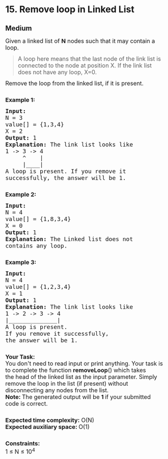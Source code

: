 # 15. Remove loop in Linked List
## Medium 
<div class="problem-statement" style="user-select: auto;">
                <p style="user-select: auto;"></p><p style="user-select: auto;"><span style="font-size: 18px; user-select: auto;">Given a linked list of <strong style="user-select: auto;">N</strong> nodes such that it may contain a loop. </span></p>

<blockquote style="user-select: auto;">
<p style="user-select: auto;"><span style="font-size: 18px; user-select: auto;">A loop here means that the last node of the link list is connected to the node at position X. If the link list does not have any loop, X=0.</span></p>
</blockquote>

<p style="user-select: auto;"><span style="font-size: 18px; user-select: auto;">Remove the loop from the linked list, if it is present. </span>&nbsp;</p>

<p style="user-select: auto;"><br style="user-select: auto;">
<strong style="user-select: auto;"><span style="font-size: 18px; user-select: auto;">Example 1:</span></strong></p>

<pre style="user-select: auto;"><strong style="user-select: auto;"><span style="font-size: 18px; user-select: auto;">Input:
</span></strong><span style="font-size: 18px; user-select: auto;">N = 3
value[] = {1,3,4}
X = 2
<strong style="user-select: auto;">Output: </strong>1<strong style="user-select: auto;">
Explanation: </strong>The link list looks like<strong style="user-select: auto;">
</strong>1 -&gt; 3 -&gt; 4
     ^    |
     |____|    
A loop is present. If you remove it 
successfully, the answer will be 1. </span>
</pre>

<p style="user-select: auto;"><br style="user-select: auto;">
<strong style="user-select: auto;"><span style="font-size: 18px; user-select: auto;">Example 2:</span></strong></p>

<pre style="user-select: auto;"><strong style="user-select: auto;"><span style="font-size: 18px; user-select: auto;">Input:
</span></strong><span style="font-size: 18px; user-select: auto;">N = 4
value[] = {1,8,3,4}
X = 0
<strong style="user-select: auto;">Output: </strong>1<strong style="user-select: auto;">
Explanation: </strong>The&nbsp;Linked list does not 
contains any loop. </span></pre>

<p style="user-select: auto;"><br style="user-select: auto;">
<strong style="user-select: auto;"><span style="font-size: 18px; user-select: auto;">Example 3:</span></strong></p>

<pre style="user-select: auto;"><strong style="user-select: auto;"><span style="font-size: 18px; user-select: auto;">Input:
</span></strong><span style="font-size: 18px; user-select: auto;">N = 4
value[] = {1,2,3,4}
X = 1
<strong style="user-select: auto;">Output: </strong>1<strong style="user-select: auto;">
Explanation: </strong>The link list looks like<strong style="user-select: auto;"> 
</strong>1 -&gt; 2 -&gt; 3 -&gt; 4
|______________|
A loop is present. 
If you remove it successfully, 
the answer will be 1. </span></pre>

<p style="user-select: auto;"><br style="user-select: auto;">
<span style="font-size: 18px; user-select: auto;"><strong style="user-select: auto;">Your&nbsp;Task:</strong><br style="user-select: auto;">
You don't need to read input or print anything.&nbsp;Your task is to&nbsp;complete the function <strong style="user-select: auto;">removeLoop</strong>() which takes the&nbsp;head of the linked list as the input parameter. Simply remove the loop in the list (if present) without disconnecting any nodes from the list.<br style="user-select: auto;">
<strong style="user-select: auto;">Note: </strong>The generated output&nbsp;will be&nbsp;<strong style="user-select: auto;">1&nbsp;</strong>if your submitted code is correct.</span></p>

<p style="user-select: auto;"><br style="user-select: auto;">
<span style="font-size: 18px; user-select: auto;"><strong style="user-select: auto;">Expected time complexity:</strong> O(N)</span><br style="user-select: auto;">
<span style="font-size: 18px; user-select: auto;"><strong style="user-select: auto;">Expected auxiliary space:&nbsp;</strong>O(1)</span></p>

<p style="user-select: auto;"><br style="user-select: auto;">
<span style="font-size: 18px; user-select: auto;"><strong style="user-select: auto;">Constraints:</strong><br style="user-select: auto;">
1 ≤ N ≤ 10<sup style="user-select: auto;">4</sup></span></p>
 <p style="user-select: auto;"></p>
            </div>